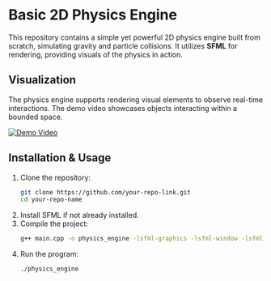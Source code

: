 # Basic 2D Physics Engine

This repository contains a simple yet powerful 2D physics engine built from scratch, simulating gravity and particle collisions. It utilizes **SFML** for rendering, providing visuals of the physics in action.

## Visualization

The physics engine supports rendering visual elements to observe real-time interactions. The demo video showcases objects interacting within a bounded space.

[![Demo Video](https://github.com/user-attachments/assets/30e4f1b4-9938-4f80-9dd9-ddedeb2e7ba5)](https://github.com/user-attachments/assets/30e4f1b4-9938-4f80-9dd9-ddedeb2e7ba5)

## Installation & Usage

1. Clone the repository:
   ```sh
   git clone https://github.com/your-repo-link.git
   cd your-repo-name
   ```
2. Install SFML if not already installed.
3. Compile the project:
   ```sh
   g++ main.cpp -o physics_engine -lsfml-graphics -lsfml-window -lsfml-system
   ```
4. Run the program:
   ```sh
   ./physics_engine
   ```
